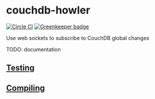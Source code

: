 # couchdb-howler

[![Circle CI](https://circleci.com/gh/redgeoff/couchdb-howler.svg?style=svg&circle-token=9149c22bf1b5236c7a56bc72a38b2f48947a8716)](https://circleci.com/gh/redgeoff/couchdb-howler) [![Greenkeeper badge](https://badges.greenkeeper.io/redgeoff/couchdb-howler.svg)](https://greenkeeper.io/)

Use web sockets to subscribe to CouchDB global changes

TODO: documentation

## [Testing](TESTING.md)

## [Compiling](COMPILING.md)
